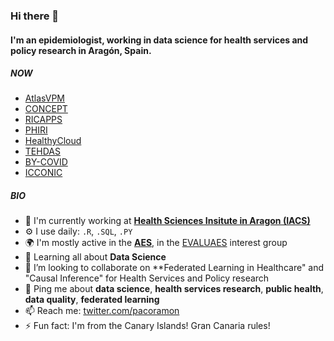 ### Hi there 👋

<!--
**pacoramon/pacoramon** is a ✨ _special_ ✨ repository because its `README.md` (this file) appears on your GitHub profile.

Here are some ideas to get you started:

- 🔭 I’m currently working on ...
- 🌱 I’m currently learning ...
- 👯 I’m looking to collaborate on ...
- 🤔 I’m looking for help with ...
- 💬 Ask me about ...
- 📫 How to reach me: ...
- 😄 Pronouns: ...
- ⚡ Fun fact: ...
-->

#### I'm an epidemiologist, working in data science for health services and policy research in Aragón, Spain. 

##### NOW

- [AtlasVPM](https://www.atlasvpm.org/)
- [CONCEPT](https://www.atlasvpm.org/concept/)
- [RICAPPS](https://ricapps.es/)
- [PHIRI](https://www.phiri.eu/)
- [HealthyCloud](https://healthycloud.eu/)
- [TEHDAS](https://tehdas.eu/)
- [BY-COVID](https://by-covid.org/)
- [ICCONIC](https://www.icconic.net/)


##### BIO

- 🏢 I'm currently working at **[Health Sciences Insitute in Aragon (IACS)](https://www.iacs.es/)**
- ⚙️ I use daily: `.R`, `.SQL`, `.PY` 
- 🌍 I'm mostly active in the **[AES](https://www.aes.es/)**, in the [EVALUAES](https://www.aes.es/evaluaes/presentacion/) interest group
- 🌱 Learning all about **Data Science**
- 👯 I’m looking to collaborate on **Federated Learning in Healthcare" and "Causal Inference" for Health Services and Policy research
- 💬 Ping me about **data science**, **health services research**, **public health**, **data quality**, **federated learning**
- 📫 Reach me: [twitter.com/pacoramon](https://twitter.com/pacoramon)
- ⚡️ Fun fact: I'm from the Canary Islands! Gran Canaria rules!
